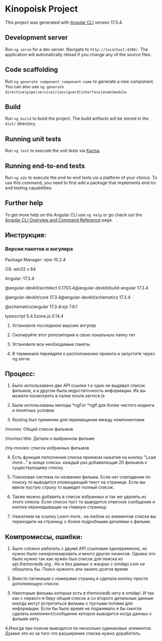 # Kinopoisk Project

This project was generated with [Angular CLI](https://github.com/angular/angular-cli) version 17.3.4.

## Development server

Run `ng serve` for a dev server. Navigate to `http://localhost:4200/`. The application will automatically reload if you change any of the source files.

## Code scaffolding

Run `ng generate component component-name` to generate a new component. You can also use `ng generate directive|pipe|service|class|guard|interface|enum|module`.

## Build

Run `ng build` to build the project. The build artifacts will be stored in the `dist/` directory.

## Running unit tests

Run `ng test` to execute the unit tests via [Karma](https://karma-runner.github.io).

## Running end-to-end tests

Run `ng e2e` to execute the end-to-end tests via a platform of your choice. To use this command, you need to first add a package that implements end-to-end testing capabilities.

## Further help

To get more help on the Angular CLI use `ng help` or go check out the [Angular CLI Overview and Command Reference](https://angular.io/cli) page.


## Инструкция: 
### Версии пакетов и ангуляра

Package Manager: npm 10.2.4

OS: win32 x 64

Angular: 17.3.4

@angular-devkit/architect           0.1703.4@angular-devkit/build-angular        17.3.4

@angular-devkit/core            17.3.4@angular-devkit/schematics      17.3.4

@schematics/angular             17.3.4rxjs                            7.8.1

typescript                      5.4.5zone.js                         0.14.4



1. Установите последнюю версию ангуляр

2. Скопируйте этот репозиторий в свою локальную папку гит

3. Установите все необходимые пакеты
 
4. В терминале перейдите к расположению проекта и запустите через ng serve




## Процесс:

1. Было использовано две API ссылки т.к один не выдавал список фильмов, а в другом была недостаточность информации. Их вы можете посмотреть в папке movie.service.ts

2. Были использованы методы *ngFor *ngIf  для более чистого кодинга и понятных условии

3. Routing был применен для перемещения между компонентами
   
/movies: Общий список фильмов

/movies/:title: Детали о выбранном фильме

/my-movies: список избранных фильмов

4. Есть функция пополнения списка приемом нажатия на кнопку "Load more..." в конце списка. каждый раз добавялющая 20 фильмов к существующему списку.

5. Поисковая система по названию фильма. Если нет совпадении по поиску то выводится оповещающий текст на странице. Если вы ввели пустую строку то выведет полный список.

6. Также можно добавить в список избранных и так же удалить из этого списка. Если список пуст то выводится ответное сообщение и кнопка перекидыващая на главную страницу

7. Нажатием на ссылку Learn more.. на любом из элементов списка вы переходите на страницу с более подробными деталями о фильме.



## Компромиссы, ошибки:

1. Было сложно работать с двумя API ссылками одновременно, их нужно было синхронизировать и много других нюансов. Однако это было нужно так как нужен был список для поиска из api.themoviedb.org . Но и без данных о жанрах c omdapi.com не обошлось бы. Поиск нужного апи заняло долгое время.

2. Вместо пагинации с номерами страниц я сделала кнопку просто дополняющую список. 

3. Некоторые фильмы которые есть в themoviedb нету в omdapi. И так как с первого я беру общий список а со второго детальные данные иногда могут встретиться фильмы с пустыми полями для информации. Если бы было время не поджимало я бы смогла сделать компонент/сообщение которое выводится когда данных о фильме нету.

4.Иногда при поиске выводится по несколько одинаковых элементов. Думаю это из за того что расширение списка нужно доработать.

